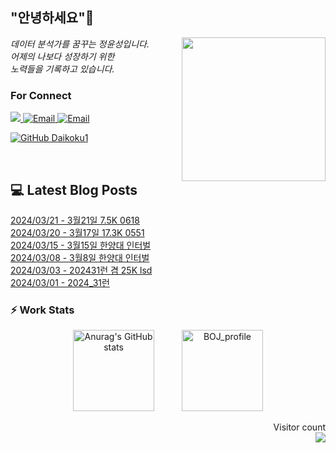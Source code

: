 
<h2> "안녕하세요"👋 </h2>
<img align='right' src="https://user-images.githubusercontent.com/50973778/144942576-b2f10b31-e628-43e4-b7da-3cc2144a5b73.gif" width="230">
<p><em> 데이터 분석가를 꿈꾸는 정윤성입니다.</br> 어제의 나보다 성장하기 위한 </br> 노력들을 기록하고 있습니다.</em></p>

### For Connect
<a href="https://blog.naver.com/jjys9047" target="_blank"><img src="https://img.shields.io/badge/-BLOG-brightgreen?style=flat-square&logo=Bloglovin&logoColor=white">
<a href="https://mail.google.com/mail/?view=cm&amp;fs=1&amp;to=jys9047@gmail.com" target="_blank"><img src="https://img.shields.io/badge/-Gmail-c14438?style=flat-square&logo=Gmail&logoColor=white" alt="Email">
<a href="mailto:jjys9047@naver.com" target="_blank"><img src="https://img.shields.io/badge/-Naver-brightgreen?style=flat-square&logo=Naver&logoColor=white" alt="Email">

[![GitHub Daikoku1](https://img.shields.io/github/followers/Daikoku1?label=follow&style=social)](https://github.com/Daikoku1)

</br>

## 💻 Latest Blog Posts
[2024/03/21 - 3월21일 7.5K 0618](https://blog.naver.com/jjys9047/223391296037?fromRss=true&trackingCode=rss) <br>
[2024/03/20 - 3월17일 17.3K 0551](https://blog.naver.com/jjys9047/223389202408?fromRss=true&trackingCode=rss) <br>
[2024/03/15 - 3월15일 한양대 인터벌](https://blog.naver.com/jjys9047/223384919409?fromRss=true&trackingCode=rss) <br>
[2024/03/08 - 3월8일 한양대 인터벌](https://blog.naver.com/jjys9047/223377690577?fromRss=true&trackingCode=rss) <br>
[2024/03/03 - 202431런 겸 25K lsd](https://blog.naver.com/jjys9047/223371796783?fromRss=true&trackingCode=rss) <br>
[2024/03/01 - 2024_31런](https://blog.naver.com/jjys9047/223370409249?fromRss=true&trackingCode=rss) <br>


### ⚡ Work Stats
<p align = 'center'>
  <img src="https://github-readme-stats.vercel.app/api?username=Daikoku1&show_icons=true&theme=midnight-purple" alt="Anurag's GitHub stats" height="130" hspace="20"/>
  <img src="http://mazassumnida.wtf/api/v2/generate_badge?boj=jys9047" alt="BOJ_profile" height="130" hspace="20"/>
</p>

<p align="right"> 
  Visitor count<br>
  <img src="https://profile-counter.glitch.me/Daikoku1/count.svg" />
</p>
